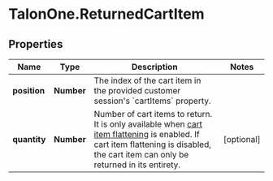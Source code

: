 # TalonOne.ReturnedCartItem

## Properties

Name | Type | Description | Notes
------------ | ------------- | ------------- | -------------
**position** | **Number** | The index of the cart item in the provided customer session&#39;s &#x60;cartItems&#x60; property. | 
**quantity** | **Number** | Number of cart items to return. It is only available when [cart item flattening](https://docs.talon.one/docs/product/campaigns/campaign-evaluation#flattening) is enabled. If cart item flattening is disabled, the cart item can only be returned in its entirety.  | [optional] 


